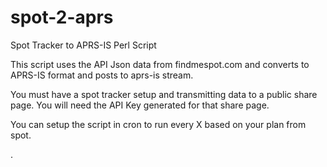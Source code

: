 spot-2-aprs
===========

Spot Tracker to APRS-IS Perl Script


This script uses the API Json data from findmespot.com and converts to APRS-IS format and posts to aprs-is stream.

You must have a spot tracker setup and transmitting data to a public share page.  You will need the API Key generated for that share page.

You can setup the script in cron to run every X based on your plan from spot.

.
